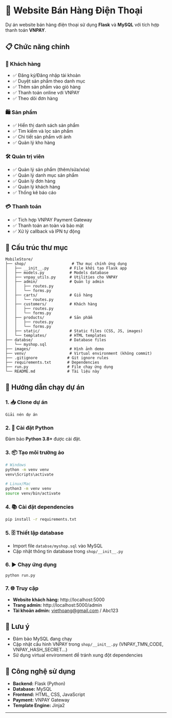 
# 🛒 Website Bán Hàng Điện Thoại

Dự án website bán hàng điện thoại sử dụng **Flask** và **MySQL** với tích hợp thanh toán **VNPAY**.

## 📋 Chức năng chính

### 👤 Khách hàng
- ✅ Đăng ký/Đăng nhập tài khoản
- ✅ Duyệt sản phẩm theo danh mục
- ✅ Thêm sản phẩm vào giỏ hàng
- ✅ Thanh toán online với VNPAY
- ✅ Theo dõi đơn hàng

### 🛍️ Sản phẩm
- ✅ Hiển thị danh sách sản phẩm
- ✅ Tìm kiếm và lọc sản phẩm
- ✅ Chi tiết sản phẩm với ảnh
- ✅ Quản lý kho hàng

### 🛠️ Quản trị viên
- ✅ Quản lý sản phẩm (thêm/sửa/xóa)
- ✅ Quản lý danh mục sản phẩm
- ✅ Quản lý đơn hàng
- ✅ Quản lý khách hàng
- ✅ Thống kê báo cáo

### 💳 Thanh toán
- ✅ Tích hợp VNPAY Payment Gateway
- ✅ Thanh toán an toàn và bảo mật
- ✅ Xử lý callback và IPN tự động

## 📁 Cấu trúc thư mục

```
MobileStore/
├── shop/                    # Thư mục chính ứng dụng
│   ├── __init__.py         # File khởi tạo Flask app
│   ├── models.py           # Models database
│   ├── vnpay_utils.py      # Utilities cho VNPAY
│   ├── admin/              # Quản lý admin
│   │   ├── routes.py
│   │   └── forms.py
│   ├── carts/              # Giỏ hàng
│   │   └── routes.py
│   ├── customers/          # Khách hàng
│   │   ├── routes.py
│   │   └── forms.py
│   ├── products/           # Sản phẩm
│   │   ├── routes.py
│   │   └── forms.py
│   ├── static/             # Static files (CSS, JS, images)
│   └── templates/          # HTML templates
├── databse/                # Database files
│   └── myshop.sql
├── images/                 # Hình ảnh demo
├── venv/                   # Virtual environment (không commit)
├── .gitignore             # Git ignore rules
├── requirements.txt       # Dependencies
├── run.py                 # File chạy ứng dụng
└── README.md              # Tài liệu này
```

## 🚀 Hướng dẫn chạy dự án

### 1. 📥 Clone dự án
```bash
Giải nén dự án
```

### 2. 🐍 Cài đặt Python
Đảm bảo **Python 3.8+** được cài đặt.

### 3. 📦 Tạo môi trường ảo
```bash
# Windows
python -m venv venv
venv\Scripts\activate

# Linux/Mac
python3 -m venv venv
source venv/bin/activate
```

### 4. 📚 Cài đặt dependencies
```bash
pip install -r requirements.txt
```

### 5. 🗄️ Thiết lập database
- Import file `databse/myshop.sql` vào MySQL
- Cập nhật thông tin database trong `shop/__init__.py`

### 6. ▶️ Chạy ứng dụng
```bash
python run.py
```

### 7. 🌐 Truy cập
- **Website khách hàng:** http://localhost:5000
- **Trang admin:** http://localhost:5000/admin
- **Tài khoản admin:** viethoang@gmail.com / Abc123

## 📝 Lưu ý

- Đảm bảo MySQL đang chạy
- Cập nhật cấu hình VNPAY trong `shop/__init__.py` (VNPAY_TMN_CODE, VNPAY_HASH_SECRET...)
- Sử dụng virtual environment để tránh xung đột dependencies

## 🎯 Công nghệ sử dụng

- **Backend:** Flask (Python)
- **Database:** MySQL
- **Frontend:** HTML, CSS, JavaScript
- **Payment:** VNPAY Gateway
- **Template Engine:** Jinja2

---